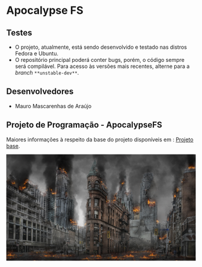 # Apocalypse FS

## Testes

- O projeto, atualmente, está sendo desenvolvido e testado nas distros Fedora e Ubuntu.
- O repositório principal poderá conter bugs, porém, o código sempre será compilável. Para acesso às versões mais recentes, alterne para a *branch* `**unstable-dev**`.

## Desenvolvedores

- Mauro Mascarenhas de Araújo

## Projeto de Programação - ApocalypseFS

Maiores informações à respeito da base do projeto disponíveis em : [Projeto base](base_implementation/).

![ApocalypseFS](figs/apocalypse.jpg)
